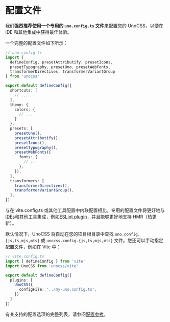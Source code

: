 # 配置文件

我们**强烈推荐使用一个专用的 `uno.config.ts` 文件**来配置您的 UnoCSS，以便在 IDE 和其他集成中获得最佳体验。

一个完整的配置文件如下所示：

```ts
// uno.config.ts
import {
  defineConfig, presetAttributify, presetIcons,
  presetTypography, presetUno, presetWebFonts,
  transformerDirectives, transformerVariantGroup
} from 'unocss'

export default defineConfig({
  shortcuts: [
    // ...
  ],
  theme: {
    colors: {
      // ...
    }
  },
  presets: [
    presetUno(),
    presetAttributify(),
    presetIcons(),
    presetTypography(),
    presetWebFonts({
      fonts: {
        // ...
      },
    }),
  ],
  transformers: [
    transformerDirectives(),
    transformerVariantGroup(),
  ],
})
```

与在 vite.config.ts 或其他工具配置中内联配置相比，专用的配置文件将更好地与[IDEs](/integrations/vscode)和其他工具集成，例如[ESLint plugin](/integrations/eslint)，并且能够更好地支持 HMR（热更新）。

默认情况下，UnoCSS 将自动在您的项目根目录中查找 `uno.config.{js,ts,mjs,mts}` 或 `unocss.config.{js,ts,mjs,mts}` 文件。您还可以手动指定配置文件，例如在 Vite 中：

```ts
// vite.config.ts
import { defineConfig } from 'vite'
import UnoCSS from 'unocss/vite'

export default defineConfig({
  plugins: [
    UnoCSS({
      configFile: '../my-uno.config.ts',
    })
  ]
})
```
有关支持的配置选项的完整列表，请参阅[配置参考](/config/)。
